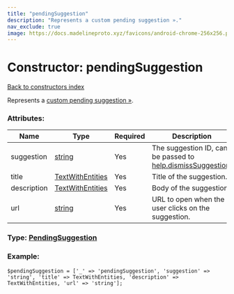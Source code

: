 ```yaml
---
title: "pendingSuggestion"
description: "Represents a custom pending suggestion »."
nav_exclude: true
image: https://docs.madelineproto.xyz/favicons/android-chrome-256x256.png
---
```

# Constructor: pendingSuggestion  
[Back to constructors index](/API_docs/constructors/index.html)



Represents a [custom pending suggestion »](https://core.telegram.org/api/config#custom-suggestions).

### Attributes:

| Name     |    Type       | Required | Description |
|----------|---------------|----------|-------------|
|suggestion|[string](/API_docs/types/string.html) | Yes|The suggestion ID, can be passed to [help.dismissSuggestion](../methods/help.dismissSuggestion.html).|
|title|[TextWithEntities](/API_docs/types/TextWithEntities.html) | Yes|Title of the suggestion.|
|description|[TextWithEntities](/API_docs/types/TextWithEntities.html) | Yes|Body of the suggestion.|
|url|[string](/API_docs/types/string.html) | Yes|URL to open when the user clicks on the suggestion.|



### Type: [PendingSuggestion](/API_docs/types/PendingSuggestion.html)


### Example:

```
$pendingSuggestion = ['_' => 'pendingSuggestion', 'suggestion' => 'string', 'title' => TextWithEntities, 'description' => TextWithEntities, 'url' => 'string'];
```  
